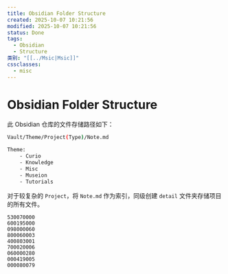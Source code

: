 ```yaml
---
title: Obsidian Folder Structure
created: 2025-10-07 10:21:56
modified: 2025-10-07 10:21:56
status: Done
tags:
  - Obsidian
  - Structure
类别: "[[../Msic|Msic]]"
cssclasses:
  - misc
---
```

# Obsidian Folder Structure

此 Obsidian 仓库的文件存储路径如下：

```sh
Vault/Theme/Project(Type)/Note.md

Theme:
    - Curio
    - Knowledge
    - Misc
    - Museion
    - Tutorials
```

对于较复杂的 `Project`，将 `Note.md` 作为索引，同级创建 `detail` 文件夹存储项目的所有文件。

```sudoku
530070000
600195000
098000060
800060003
400803001
700020006
060000280
000419005
000080079
```